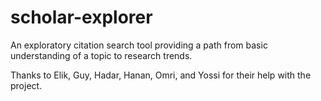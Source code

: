 scholar-explorer
================

An exploratory citation search tool providing a path from basic understanding of a topic to research trends.

Thanks to Elik, Guy, Hadar, Hanan, Omri, and Yossi for their help with the project. 
